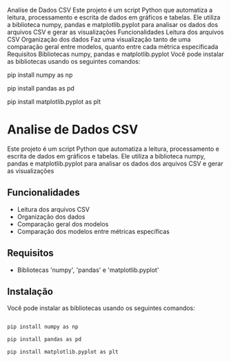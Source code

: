 Analise de Dados CSV
Este projeto é um script Python que automatiza a leitura, processamento e escrita de dados em gráficos e tabelas. Ele utiliza a biblioteca numpy, pandas e matplotlib.pyplot para analisar os dados dos arquivos CSV e gerar as visualizações
Funcionalidades
Leitura dos arquivos CSV
Organização dos dados
Faz uma visualização tanto de uma comparação geral entre modelos, quanto entre cada métrica especificada
Requisitos
Bibliotecas numpy, pandas e matplotlib.pyplot
Você pode instalar as bibliotecas usando os seguintes comandos:

pip install numpy as np

pip install pandas as pd

pip install matplotlib.pyplot as plt
# Analise de Dados CSV

Este projeto é um script Python que automatiza a leitura, processamento e escrita de dados em gráficos e tabelas. Ele utiliza a biblioteca numpy, pandas e matplotlib.pyplot para analisar os dados dos arquivos CSV e gerar as visualizações

## Funcionalidades

- Leitura dos arquivos CSV
- Organização dos dados
- Comparação geral dos modelos
- Comparação dos modelos entre métricas específicas

## Requisitos

- Bibliotecas 'numpy', 'pandas' e 'matplotlib.pyplot'

## Instalação

Você pode instalar as bibliotecas usando os seguintes comandos:

```bash

pip install numpy as np

pip install pandas as pd

pip install matplotlib.pyplot as plt
```